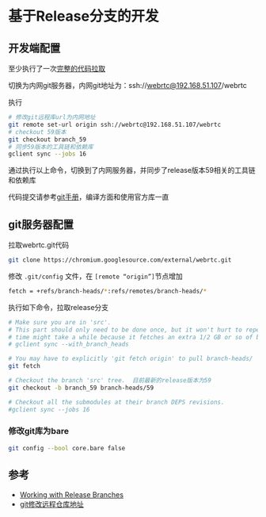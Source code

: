 # 基于Release分支的开发

## 开发端配置

至少执行了一次[完整的代码拉取](https://webrtc.org/native-code/development/)

切换为内网git服务器，内网git地址为：ssh://webrtc@192.168.51.107/webrtc

执行
``` bash
# 修改git远程库url为内网地址
git remote set-url origin ssh://webrtc@192.168.51.107/webrtc
# checkout 59版本
git checkout branch_59
# 同步59版本的工具链和依赖库
gclient sync --jobs 16
```

通过执行以上命令，切换到了内网服务器，并同步了release版本59相关的工具链和依赖库

代码提交请参考[git手册](http://gitref.org/zh/creating/)，编译方面和使用官方库一直

## git服务器配置

拉取webrtc.git代码

``` bash
git clone https://chromium.googlesource.com/external/webrtc.git
```

修改 `.git/config` 文件，在 ` [remote “origin”] `节点增加

``` bash
fetch = +refs/branch-heads/*:refs/remotes/branch-heads/*
```

执行如下命令，拉取release分支

``` bash
# Make sure you are in 'src'.
# This part should only need to be done once, but it won't hurt to repeat it.  The first
# time might take a while because it fetches an extra 1/2 GB or so of branch commits. 
# gclient sync --with_branch_heads

# You may have to explicitly 'git fetch origin' to pull branch-heads/
git fetch

# Checkout the branch 'src' tree.  目前最新的release版本为59
git checkout -b branch_59 branch-heads/59

# Checkout all the submodules at their branch DEPS revisions.
#gclient sync --jobs 16
```

### 修改git库为bare
``` bash
git config --bool core.bare false
```
<!--

## 切换回master分支

``` bash
# Make sure you are in 'src'.
git checkout -f master
gclient sync --jobs 16
```

## git修改远程仓库地址
方法有三种：

1.修改命令
```
git remote set-url origin [url]
```

2.
```
git remote rm origin
git remote add origin [url]
```

3.直接修改.git/config文件
-->


## 参考

* [Working with Release Branches](https://www.chromium.org/developers/how-tos/get-the-code/working-with-release-branches)
* [git修改远程仓库地址](https://ddnode.com/2015/04/14/git-modify-remote-responsity-url.html)